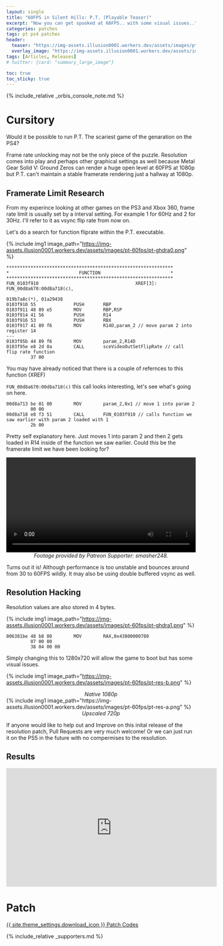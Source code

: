 ```yaml
---
layout: single
title: "60FPS in Silent Hills: P.T. (Playable Teaser)"
excerpt: "Now you can get spooked at 60FPS.. with some visual issues.."
categories: patches
tags: pt ps4 patches
header:
  teaser: "https://img-assets.illusion0001.workers.dev/assets/images/pt-60fps/banner.png"
  overlay_image: "https://img-assets.illusion0001.workers.dev/assets/images/pt-60fps/banner.png"
tags: [Articles, Releases]
# twitter: {card: "summary_large_image"}

toc: true
toc_sticky: true
---
```


{% include_relative _orbis_console_note.md %}

# Cursitory

Would it be possible to run P.T. The scariest game of the genaration on the PS4?

Frame rate unlocking may not be the only piece of the puzzle. Resolution comes into play and perhaps other graphical settings as well because Metal Gear Solid V: Ground Zeros can render a huge open level at 60FPS at 1080p but P.T. can't maintain a stable framerate rendering just a hallway at 1080p.

## Framerate Limit Research

From my experince looking at other games on the PS3 and Xbox 360, frame rate limit is usually set by a interval setting. For example 1 for 60Hz and 2 for 30Hz. I'll refer to it as vsync flip rate from now on.

Let's do a search for function fliprate within the P.T. executable.

{% include img1 image_path="https://img-assets.illusion0001.workers.dev/assets/images/pt-60fps/pt-ghdra0.png" %}

```
**************************************************************
*                          FUNCTION                          *
**************************************************************
FUN_0103f910                                    XREF[3]:     FUN_00d8a670:00d8a718(c), 
                                                               019b7a8c(*), 01a29438  
0103f910 55              PUSH       RBP
0103f911 48 89 e5        MOV        RBP,RSP
0103f914 41 56           PUSH       R14
0103f916 53              PUSH       RBX
0103f917 41 89 f6        MOV        R14D,param_2 // move param 2 into register 14
---
0103f95b 44 89 f6        MOV        param_2,R14D
0103f95e e8 2d 0a        CALL       sceVideoOutSetFlipRate // call flip rate function
         37 00
```

You may have already noticed that there is a couple of refernces to this function (XREF)

`FUN_00d8a670:00d8a718(c)` this call looks interesting, let's see what's going on here.

```
00d8a713 be 01 00        MOV        param_2,0x1 // move 1 into param 2
         00 00
00d8a718 e8 f3 51        CALL       FUN_0103f910 // calls function we saw earlier with param 2 loaded with 1
         2b 00

```

Pretty self explanatory here. Just moves 1 into param 2 and then 2 gets loaded in R14 inside of the function we saw earlier. Could this be the framerate limit we have been looking for?

<div align="center">
<video width="100%" controls >
  <source src=https://img-assets.illusion0001.workers.dev/assets/images/pt-60fps/PT-1080-fps0-demo.mp4" type="video/mp4">
</video>
<em>Footage provided by Patreon Supporter: smasher248.</em>
</div>

Turns out it is! Although performance is too unstable and bounces around from 30 to 60FPS wildly. It may also be using double buffered vsync as well.

## Resolution Hacking

Resolution values are also stored in 4 bytes.

{% include img1 image_path="https://img-assets.illusion0001.workers.dev/assets/images/pt-60fps/pt-ghdra1.png" %}

```
006381be 48 b8 80        MOV        RAX,0x43800000780
         07 00 00 
         38 04 00 00
```

Simply changing this to 1280x720 will allow the game to boot but has some visual issues.

{% include img1 image_path="https://img-assets.illusion0001.workers.dev/assets/images/pt-60fps/pt-res-b.png" %}

<div align=center>
<em>Native 1080p</em>
</div>
{% include img1 image_path="https://img-assets.illusion0001.workers.dev/assets/images/pt-60fps/pt-res-a.png" %}

<div align=center>
<em>Upscaled 720p</em>
</div>

If anyone would like to help out and Improve on this inital release of the resolution patch, Pull Requests are very much welcome! Or we can just run it on the PS5 in the future with no compermises to the resolution.

## Results

<div align="center" class="responsive-video-container">
<iframe width="560" height="315" src="https://www.youtube.com/embed/WhRceDucjfQ" title="YouTube video player" frameborder="0" allow="accelerometer; autoplay; clipboard-write; encrypted-media; gyroscope; picture-in-picture" allowfullscreen></iframe>
</div>

# Patch

<a href="https://github.com/illusion0001/illusion0001.github.io/blob/main/_patches/shgame-pt.md#60-fps" class="button" role="button">{{ site.theme_settings.download_icon }} Patch Codes</a>

{% include_relative _supporters.md %}
